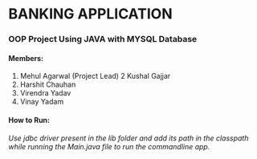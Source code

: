 BANKING APPLICATION
========================
### OOP Project Using JAVA with MYSQL Database

#### Members:
1. Mehul Agarwal (Project Lead)
2  Kushal Gajjar
3. Harshit Chauhan
4. Virendra Yadav
5. Vinay Yadam

#### How to Run:
*Use jdbc driver present in the lib folder and add its path in the classpath while running the Main.java file to run the commandline app.*

